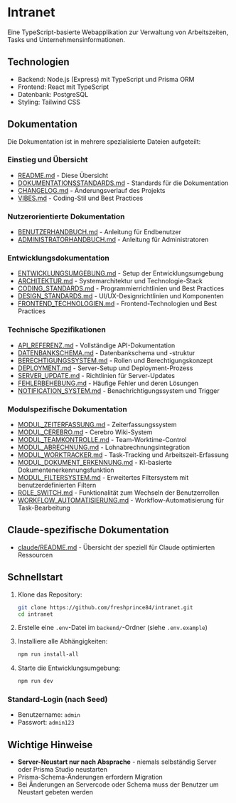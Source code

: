 # Intranet

Eine TypeScript-basierte Webapplikation zur Verwaltung von Arbeitszeiten, Tasks und Unternehmensinformationen.

## Technologien
- Backend: Node.js (Express) mit TypeScript und Prisma ORM
- Frontend: React mit TypeScript
- Datenbank: PostgreSQL
- Styling: Tailwind CSS

## Dokumentation

Die Dokumentation ist in mehrere spezialisierte Dateien aufgeteilt:

### Einstieg und Übersicht
- [README.md](README.md) - Diese Übersicht
- [DOKUMENTATIONSSTANDARDS.md](docs/core/DOKUMENTATIONSSTANDARDS.md) - Standards für die Dokumentation
- [CHANGELOG.md](docs/core/CHANGELOG.md) - Änderungsverlauf des Projekts
- [VIBES.md](docs/core/VIBES.md) - Coding-Stil und Best Practices

### Nutzerorientierte Dokumentation
- [BENUTZERHANDBUCH.md](docs/user/BENUTZERHANDBUCH.md) - Anleitung für Endbenutzer
- [ADMINISTRATORHANDBUCH.md](docs/user/ADMINISTRATORHANDBUCH.md) - Anleitung für Administratoren

### Entwicklungsdokumentation
- [ENTWICKLUNGSUMGEBUNG.md](docs/core/ENTWICKLUNGSUMGEBUNG.md) - Setup der Entwicklungsumgebung
- [ARCHITEKTUR.md](docs/technical/ARCHITEKTUR.md) - Systemarchitektur und Technologie-Stack
- [CODING_STANDARDS.md](docs/core/CODING_STANDARDS.md) - Programmierrichtlinien und Best Practices
- [DESIGN_STANDARDS.md](docs/core/DESIGN_STANDARDS.md) - UI/UX-Designrichtlinien und Komponenten
- [FRONTEND_TECHNOLOGIEN.md](docs/technical/FRONTEND_TECHNOLOGIEN.md) - Frontend-Technologien und Best Practices

### Technische Spezifikationen
- [API_REFERENZ.md](docs/technical/API_REFERENZ.md) - Vollständige API-Dokumentation
- [DATENBANKSCHEMA.md](docs/technical/DATENBANKSCHEMA.md) - Datenbankschema und -struktur
- [BERECHTIGUNGSSYSTEM.md](docs/technical/BERECHTIGUNGSSYSTEM.md) - Rollen und Berechtigungskonzept
- [DEPLOYMENT.md](docs/technical/DEPLOYMENT.md) - Server-Setup und Deployment-Prozess
- [SERVER_UPDATE.md](docs/technical/SERVER_UPDATE.md) - Richtlinien für Server-Updates
- [FEHLERBEHEBUNG.md](docs/technical/FEHLERBEHEBUNG.md) - Häufige Fehler und deren Lösungen
- [NOTIFICATION_SYSTEM.md](docs/modules/NOTIFICATION_SYSTEM.md) - Benachrichtigungssystem und Trigger

### Modulspezifische Dokumentation
- [MODUL_ZEITERFASSUNG.md](docs/modules/MODUL_ZEITERFASSUNG.md) - Zeiterfassungssystem
- [MODUL_CEREBRO.md](docs/modules/MODUL_CEREBRO.md) - Cerebro Wiki-System
- [MODUL_TEAMKONTROLLE.md](docs/modules/MODUL_TEAMKONTROLLE.md) - Team-Worktime-Control
- [MODUL_ABRECHNUNG.md](docs/modules/MODUL_ABRECHNUNG.md) - Lohnabrechnungsintegration
- [MODUL_WORKTRACKER.md](docs/modules/MODUL_WORKTRACKER.md) - Task-Tracking und Arbeitszeit-Erfassung
- [MODUL_DOKUMENT_ERKENNUNG.md](docs/modules/MODUL_DOKUMENT_ERKENNUNG.md) - KI-basierte Dokumentenerkennungsfunktion
- [MODUL_FILTERSYSTEM.md](docs/modules/MODUL_FILTERSYSTEM.md) - Erweitertes Filtersystem mit benutzerdefinierten Filtern
- [ROLE_SWITCH.md](docs/modules/ROLE_SWITCH.md) - Funktionalität zum Wechseln der Benutzerrollen
- [WORKFLOW_AUTOMATISIERUNG.md](docs/modules/WORKFLOW_AUTOMATISIERUNG.md) - Workflow-Automatisierung für Task-Bearbeitung

## Claude-spezifische Dokumentation
- [claude/README.md](claude/README.md) - Übersicht der speziell für Claude optimierten Ressourcen

## Schnellstart

1. Klone das Repository:
   ```bash
   git clone https://github.com/freshprince84/intranet.git
   cd intranet
   ```

2. Erstelle eine `.env`-Datei im `backend/`-Ordner (siehe `.env.example`)

3. Installiere alle Abhängigkeiten:
   ```bash
   npm run install-all
   ```

4. Starte die Entwicklungsumgebung:
   ```bash
   npm run dev
   ```

### Standard-Login (nach Seed)
- Benutzername: `admin`
- Passwort: `admin123`

## Wichtige Hinweise
- **Server-Neustart nur nach Absprache** - niemals selbständig Server oder Prisma Studio neustarten
- Prisma-Schema-Änderungen erfordern Migration
- Bei Änderungen an Servercode oder Schema muss der Benutzer um Neustart gebeten werden